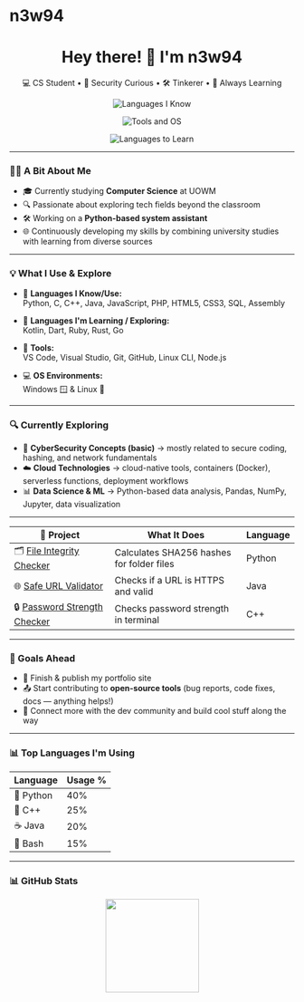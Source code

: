 # n3w94

<h1 align="center">Hey there! 👋 I'm n3w94</h1>
<p align="center">
  💻 CS Student • 🔐 Security Curious • 🛠 Tinkerer • 🚀 Always Learning
</p>
<p align="center">
  <!-- Languages you know -->
  <img src="https://skillicons.dev/icons?i=assembly,python,c,cpp,java,js,php,html,css,sql&perline=10" alt="Languages I Know" />
</p>

<p align="center">
  <!-- Tools and OS -->
  <img src="https://skillicons.dev/icons?i=bash,windows,linux,git,github&perline=5" alt="Tools and OS" />
</p>

<p align="center">
  <!-- Languages you want to learn -->
  <img src="https://skillicons.dev/icons?i=kotlin,dart,ruby,rust,go&perline=5" alt="Languages to Learn" />
</p>




---

### 👨‍💻 A Bit About Me

- 🎓 Currently studying **Computer Science** at UOWM  
- 🔍 Passionate about exploring tech fields beyond the classroom  
- 🛠 Working on a **Python-based system assistant**  
- 🌐 Continuously developing my skills by combining university studies with learning from diverse sources
  

---

### 💡 What I Use & Explore

- 🧠 **Languages I Know/Use:**  
  Python, C, C++, Java, JavaScript, PHP, HTML5, CSS3, SQL, Assembly

- 🚀 **Languages I'm Learning / Exploring:**  
  Kotlin, Dart, Ruby, Rust, Go

- 🧰 **Tools:**  
  VS Code, Visual Studio, Git, GitHub, Linux CLI, Node.js

- 💻 **OS Environments:**  
  Windows 🪟 & Linux 🐧

---

### 🔍 Currently Exploring

- 🔐 **CyberSecurity Concepts (basic)** → mostly related to secure coding, hashing, and network fundamentals
- ☁️ **Cloud Technologies** → cloud-native tools, containers (Docker), serverless functions, deployment workflows  
- 📊 **Data Science & ML** → Python-based data analysis, Pandas, NumPy, Jupyter, data visualization  

---

| 🔧 Project | What It Does | Language |
|-----------|--------------|----------|
| 🗂️ [File Integrity Checker](https://github.com/new94/file-integrity-checker-python) | Calculates SHA256 hashes for folder files | Python |
| 🌐 [Safe URL Validator](https://github.com/new94/Java-Safe-URL-Validator) | Checks if a URL is HTTPS and valid | Java |
| 🔒 [Password Strength Checker](https://github.com/new94/Password-Strength-Checker-C-) | Checks password strength in terminal | C++ |

---

### 🎯 Goals Ahead

- 🧪 Finish & publish my portfolio site  
- 📤 Start contributing to **open-source tools** (bug reports, code fixes, docs — anything helps!)  
- 🤝 Connect more with the dev community and build cool stuff along the way

---
### 📊 Top Languages I'm Using

| Language  | Usage % |
|-----------|---------|
| 🐍 Python | 40%     |
| 💙 C++    | 25%     |
| ☕ Java   | 20%     |
| 🐚 Bash  | 15%     |

---

### 📊 GitHub Stats

<p align="center">
  <img src="https://github-readme-stats.vercel.app/api?username=n3w94&show_icons=true&theme=gruvbox&hide_border=true" height="165" />
</p>
